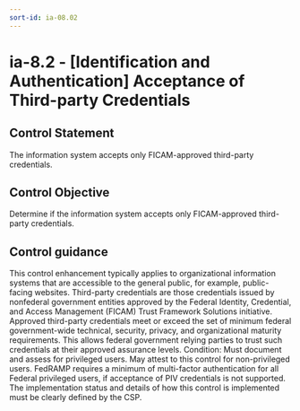 ```yaml
---
sort-id: ia-08.02
---
```


# ia-8.2 - \[Identification and Authentication\] Acceptance of Third-party Credentials

## Control Statement

The information system accepts only FICAM-approved third-party credentials.

## Control Objective

Determine if the information system accepts only FICAM-approved third-party credentials.

## Control guidance

This control enhancement typically applies to organizational information systems that are accessible to the general public, for example, public-facing websites. Third-party credentials are those credentials issued by nonfederal government entities approved by the Federal Identity, Credential, and Access Management (FICAM) Trust Framework Solutions initiative. Approved third-party credentials meet or exceed the set of minimum federal government-wide technical, security, privacy, and organizational maturity requirements. This allows federal government relying parties to trust such credentials at their approved assurance levels.
Condition: Must document and assess for privileged users. May attest to this control for non-privileged users. FedRAMP requires a minimum of multi-factor authentication for all Federal privileged users, if acceptance of PIV credentials is not supported. The implementation status and details of how this control is implemented must be clearly defined by the CSP.
